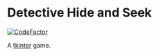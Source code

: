 # Detective Hide and Seek
[![CodeFactor](https://www.codefactor.io/repository/github/leodoesthings/detective-hide-and-seek/badge)](https://www.codefactor.io/repository/github/leodoesthings/detective-hide-and-seek)

A [tkinter](https://docs.python.org/3/library/tkinter.html) game.
